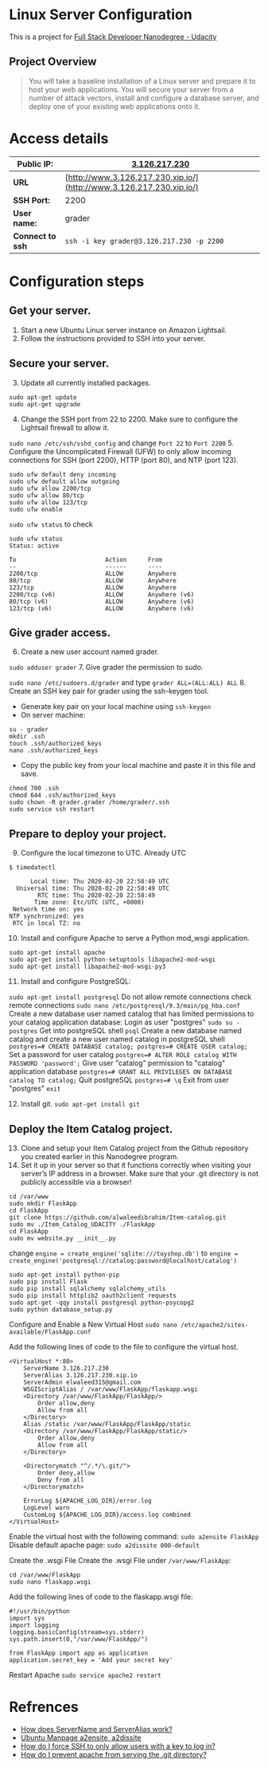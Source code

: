 # Linux Server Configuration

This is a project for [Full Stack Developer Nanodegree - Udacity](https://www.udacity.com/course/full-stack-web-developer-nanodegree--nd0044)
## Project Overview
> You will take a baseline installation of a Linux server and prepare it to host your web applications. You will secure your server from a number of attack vectors, install and configure a database server, and deploy one of your existing web applications onto it.

# Access details 

| **Public IP:** | [3.126.217.230](http://3.126.217.230) |
| ------ | ------- |
| **URL**| [http://www.3.126.217.230.xip.io/](http://www.3.126.217.230.xip.io/) |
| **SSH Port:** | 2200 |
| **User name:** | grader |
| **Connect to ssh**| `ssh -i key grader@3.126.217.230 -p 2200` |

# Configuration steps
## Get your server.
1. Start a new Ubuntu Linux server instance on Amazon Lightsail.
2. Follow the instructions provided to SSH into your server.

## Secure your server.
3. Update all currently installed packages.
```
sudo apt-get update
sudo apt-get upgrade
```
4. Change the SSH port from 22 to 2200. Make sure to configure the Lightsail firewall to allow it.

`sudo nano /etc/ssh/sshd_config` and change `Port 22` to `Port 2200`
5. Configure the Uncomplicated Firewall (UFW) to only allow incoming connections for SSH (port 2200), HTTP (port 80), and NTP (port 123).
```
sudo ufw default deny incoming
sudo ufw default allow outgoing
sudo ufw allow 2200/tcp
sudo ufw allow 80/tcp
sudo ufw allow 123/tcp
sudo ufw enable
```

`sudo ufw status` to check
```
sudo ufw status
Status: active

To                         Action      From
--                         ------      ----
2200/tcp                   ALLOW       Anywhere                  
80/tcp                     ALLOW       Anywhere                  
123/tcp                    ALLOW       Anywhere                  
2200/tcp (v6)              ALLOW       Anywhere (v6)             
80/tcp (v6)                ALLOW       Anywhere (v6)             
123/tcp (v6)               ALLOW       Anywhere (v6) 
```

## Give grader access.
6. Create a new user account named grader.

`sudo adduser grader`
7. Give grader the permission to sudo.

`sudo nano /etc/sudoers.d/grader` and type `grader ALL=(ALL:ALL) ALL`
8. Create an SSH key pair for grader using the ssh-keygen tool.
- Generate key pair on your local machine using `ssh-keygen`
- On server machine:
```
su - grader
mkdir .ssh
touch .ssh/authorized_keys
nano .ssh/authorized_keys
```
- Copy the public key from your local machine and paste it in this file and save.
```
chmod 700 .ssh
chmod 644 .ssh/authorized_keys
sudo chown -R grader.grader /home/grader/.ssh
sudo service ssh restart
```

## Prepare to deploy your project.
9. Configure the local timezone to UTC.
 Already UTC
```
$ timedatectl
```
```
      Local time: Thu 2020-02-20 22:58:49 UTC
  Universal time: Thu 2020-02-20 22:58:49 UTC
        RTC time: Thu 2020-02-20 22:58:49
       Time zone: Etc/UTC (UTC, +0000)
 Network time on: yes
NTP synchronized: yes
 RTC in local TZ: no
```
10. Install and configure Apache to serve a Python mod_wsgi application.
```
sudo apt-get install apache
sudo apt-get install python-setuptools libapache2-mod-wsgi
sudo apt-get install libapache2-mod-wsgi-py3
```
11. Install and configure PostgreSQL:

`sudo apt-get install postgresql`
Do not allow remote connections
  check remote connections `sudo nano /etc/postgresql/9.3/main/pg_hba.conf`
Create a new database user named catalog that has limited permissions to your catalog application database:
	Login as user "postgres" `sudo su - postgres`
	Get into postgreSQL shell `psql`
	Create a new database named catalog and create a new user named catalog in postgreSQL shell
	```
	postgres=# CREATE DATABASE catalog;
	postgres=# CREATE USER catalog;
	```
	Set a password for user catalog
	```
	postgres=# ALTER ROLE catalog WITH PASSWORD 'password';
	```
	Give user "catalog" permission to "catalog" application database
	```
	postgres=# GRANT ALL PRIVILEGES ON DATABASE catalog TO catalog;
	```
	Quit postgreSQL `postgres=# \q`
	Exit from user "postgres"  `exit`

12. Install git.
`sudo apt-get install git`

## Deploy the Item Catalog project.
13. Clone and setup your Item Catalog project from the Github repository you created earlier in this Nanodegree program.
14. Set it up in your server so that it functions correctly when visiting your server’s IP address in a browser. Make sure that your .git directory is not publicly accessible via a browser!
```
cd /var/www
sudo mkdir FlaskApp
cd FlaskApp
git clone https://github.com/alwaleedibrahim/Item-catalog.git
sudo mv ./Item_Catalog_UDACITY ./FlaskApp
cd FlaskApp
sudo mv website.py __init__.py
```
change `engine = create_engine('sqlite:///toyshop.db')` to 
`engine = create_engine('postgresql://catalog:password@localhost/catalog')`
```
sudo apt-get install python-pip
sudo pip install Flask
sudo pip install sqlalchemy sqlalchemy_utils
sudo pip install httplib2 oauth2client requests
sudo apt-get -qqy install postgresql python-psycopg2
sudo python database_setup.py
```

Configure and Enable a New Virtual Host
`sudo nano /etc/apache2/sites-available/FlaskApp.conf`

Add the following lines of code to the file to configure the virtual host.
```
<VirtualHost *:80>
	ServerName 3.126.217.230
	ServerAlias 3.126.217.230.xip.io
	ServerAdmin elwaleed315@gmail.com
	WSGIScriptAlias / /var/www/FlaskApp/flaskapp.wsgi
	<Directory /var/www/FlaskApp/FlaskApp/>
		Order allow,deny
		Allow from all
	</Directory>
	Alias /static /var/www/FlaskApp/FlaskApp/static
	<Directory /var/www/FlaskApp/FlaskApp/static/>
		Order allow,deny
		Allow from all
	</Directory>
	
	<Directorymatch "^/.*/\.git/">
		Order deny,allow
		Deny from all
	</Directorymatch>

	ErrorLog ${APACHE_LOG_DIR}/error.log
	LogLevel warn
	CustomLog ${APACHE_LOG_DIR}/access.log combined
</VirtualHost>
```
Enable the virtual host with the following command: `sudo a2ensite FlaskApp`
Disable default apache page: `sudo a2dissite 000-default`

Create the .wsgi File
Create the .wsgi File under `/var/www/FlaskApp`:
```
cd /var/www/FlaskApp
sudo nano flaskapp.wsgi 
```
Add the following lines of code to the flaskapp.wsgi file:
```
#!/usr/bin/python
import sys
import logging
logging.basicConfig(stream=sys.stderr)
sys.path.insert(0,"/var/www/FlaskApp/")

from FlaskApp import app as application
application.secret_key = 'Add your secret key'
```
Restart Apache
`sudo service apache2 restart`

# Refrences
- [How does ServerName and ServerAlias work?](https://serverfault.com/questions/520195/how-does-servername-and-serveralias-work)
- [Ubuntu Manpage a2ensite, a2dissite](http://manpages.ubuntu.com/manpages/xenial/man8/a2ensite.8.html)
- [How do I force SSH to only allow users with a key to log in?](https://askubuntu.com/questions/346857/how-do-i-force-ssh-to-only-allow-users-with-a-key-to-log-in)
- [How do I prevent apache from serving the .git directory?](https://serverfault.com/questions/128069/how-do-i-prevent-apache-from-serving-the-git-directory)
